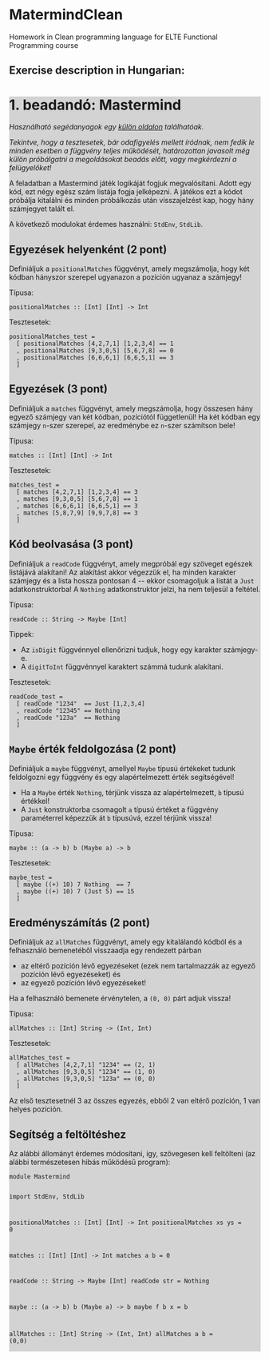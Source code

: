 # MatermindClean
Homework in Clean programming language for ELTE Functional Programming course

Exercise description in Hungarian:
----

<div style="margin-left:0px; background: lightgray"><h1 id="beadandó-mastermind">1. beadandó: Mastermind</h1>
<p><em>Használható segédanyagok egy <a href="https://bead.inf.elte.hu/files/clean/">külön oldalon</a> találhatóak.</em></p>
<p><em>Tekintve, hogy a tesztesetek, bár odafigyelés mellett íródnak, nem fedik le minden esetben a függvény teljes működését, határozottan javasolt még külön próbálgatni a megoldásokat beadás előtt, vagy megkérdezni a felügyelőket!</em></p>
<p>A feladatban a Mastermind játék logikáját fogjuk megvalósítani. Adott egy kód, ezt négy egész szám listája fogja jelképezni. A játékos ezt a kódot próbálja kitalálni és minden próbálkozás után visszajelzést kap, hogy hány számjegyet talált el.</p>
<p>A következő modulokat érdemes használni: <code>StdEnv</code>, <code>StdLib</code>.</p>
<h2 id="egyezések-helyenként-2-pont">Egyezések helyenként (2 pont)</h2>
<p>Definiáljuk a <code>positionalMatches</code> függvényt, amely megszámolja, hogy két kódban hányszor szerepel ugyanazon a pozíción ugyanaz a számjegy!</p>
<p>Típusa:</p>
<pre><code>positionalMatches :: [Int] [Int] -&gt; Int</code></pre>
<p>Tesztesetek:</p>
<pre><code>positionalMatches_test =
  [ positionalMatches [4,2,7,1] [1,2,3,4] == 1
  , positionalMatches [9,3,0,5] [5,6,7,8] == 0
  , positionalMatches [6,6,6,1] [6,6,5,1] == 3
  ]</code></pre>
<h2 id="egyezések-3-pont">Egyezések (3 pont)</h2>
<p>Definiáljuk a <code>matches</code> függvényt, amely megszámolja, hogy összesen hány egyező számjegy van két kódban, pozíciótól függetlenül! Ha két kódban egy számjegy <code>n</code>-szer szerepel, az eredménybe ez <code>n</code>-szer számítson bele!</p>
<p>Típusa:</p>
<pre><code>matches :: [Int] [Int] -&gt; Int</code></pre>
<p>Tesztesetek:</p>
<pre><code>matches_test =
  [ matches [4,2,7,1] [1,2,3,4] == 3
  , matches [9,3,0,5] [5,6,7,8] == 1
  , matches [6,6,6,1] [6,6,5,1] == 3
  , matches [5,8,7,9] [9,9,7,8] == 3
  ]</code></pre>
<h2 id="kód-beolvasása-3-pont">Kód beolvasása (3 pont)</h2>
<p>Definiáljuk a <code>readCode</code> függvényt, amely megpróbál egy szöveget egészek listájává alakítani! Az alakítást akkor végezzük el, ha minden karakter számjegy és a lista hossza pontosan 4 -- ekkor csomagoljuk a listát a <code>Just</code> adatkonstruktorba! A <code>Nothing</code> adatkonstruktor jelzi, ha nem teljesül a feltétel.</p>
<p>Típusa:</p>
<pre><code>readCode :: String -&gt; Maybe [Int]</code></pre>
<p>Tippek:</p>
<ul>
<li>Az <code>isDigit</code> függvénnyel ellenőrizni tudjuk, hogy egy karakter számjegy-e.</li>
<li>A <code>digitToInt</code> függvénnyel karaktert számmá tudunk alakítani.</li>
</ul>
<p>Tesztesetek:</p>
<pre><code>readCode_test =
  [ readCode "1234"  == Just [1,2,3,4]
  , readCode "12345" == Nothing
  , readCode "123a"  == Nothing
  ]</code></pre>
<h2 id="maybe-érték-feldolgozása-2-pont"><code>Maybe</code> érték feldolgozása (2 pont)</h2>
<p>Definiáljuk a <code>maybe</code> függvényt, amellyel <code>Maybe</code> típusú értékeket tudunk feldolgozni egy függvény és egy alapértelmezett érték segítségével!</p>
<ul>
<li>Ha a <code>Maybe</code> érték <code>Nothing</code>, térjünk vissza az alapértelmezett, <code>b</code> típusú értékkel!</li>
<li>A <code>Just</code> konstruktorba csomagolt <code>a</code> típusú értéket a függvény paraméterrel képezzük át <code>b</code> típusúvá, ezzel térjünk vissza!</li>
</ul>
<p>Típusa:</p>
<pre><code>maybe :: (a -&gt; b) b (Maybe a) -&gt; b</code></pre>
<p>Tesztesetek:</p>
<pre><code>maybe_test =
  [ maybe ((+) 10) 7 Nothing  == 7
  , maybe ((+) 10) 7 (Just 5) == 15
  ]</code></pre>
<h2 id="eredményszámítás-2-pont">Eredményszámítás (2 pont)</h2>
<p>Definiáljuk az <code>allMatches</code> függvényt, amely egy kitalálandó kódból és a felhasználó bemenetéből visszaadja egy rendezett párban</p>
<ul>
<li>az eltérő pozíción lévő egyezéseket (ezek nem tartalmazzák az egyező pozíción lévő egyezéseket) és</li>
<li>az egyező pozíción lévő egyezéseket!</li>
</ul>
<p>Ha a felhasználó bemenete érvénytelen, a <code>(0, 0)</code> párt adjuk vissza!</p>
<p>Típusa:</p>
<pre><code>allMatches :: [Int] String -&gt; (Int, Int)</code></pre>
<p>Tesztesetek:</p>
<pre><code>allMatches_test =
  [ allMatches [4,2,7,1] "1234" == (2, 1)
  , allMatches [9,3,0,5] "1234" == (1, 0)
  , allMatches [9,3,0,5] "123a" == (0, 0)
  ]</code></pre>
<p>Az első tesztesetnél 3 az összes egyezés, ebből 2 van eltérő pozíción, 1 van helyes pozíción.</p>
<h2 id="segítség-a-feltöltéshez">Segítség a feltöltéshez</h2>
<p>Az alábbi állományt érdemes módosítani, így, szövegesen kell feltölteni (az alábbi természetesen hibás működésű program):</p>
<pre><code>module Mastermind

import StdEnv, StdLib

positionalMatches :: [Int] [Int] -&gt; Int
positionalMatches xs ys = 0

matches :: [Int] [Int] -&gt; Int
matches a b = 0

readCode :: String -&gt; Maybe [Int]
readCode str = Nothing

maybe :: (a -&gt; b) b (Maybe a) -&gt; b
maybe f b x = b

allMatches :: [Int] String -&gt; (Int, Int)
allMatches a b = (0,0)</code></pre></div>
